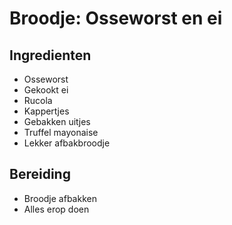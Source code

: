 # Broodje: Osseworst en ei

## Ingredienten
- Osseworst
- Gekookt ei
- Rucola
- Kappertjes
- Gebakken uitjes
- Truffel mayonaise
- Lekker afbakbroodje

## Bereiding
- Broodje afbakken
- Alles erop doen